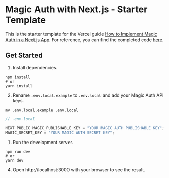 # Magic Auth with Next.js - Starter Template

This is the starter template for the Vercel guide [How to Implement Magic Auth in a Next.js App](https://magic.link/posts/magic-auth-next). For reference, you can find the completed code [here](https://github.com/magiclabs/vercel-magic-guide).

## Get Started

1. Install dependencies.

```shell
npm install
# or
yarn install
```

2. Rename `.env.local.example` to `.env.local` and add your Magic Auth API keys.

```shell
mv .env.local.example .env.local
```

```javascript
// .env.local

NEXT_PUBLIC_MAGIC_PUBLISHABLE_KEY = "YOUR MAGIC AUTH PUBLISHABLE KEY";
MAGIC_SECRET_KEY = "YOUR MAGIC AUTH SECRET KEY";
```

1. Run the development server.

```shell
npm run dev
# or
yarn dev
```

4. Open http://localhost:3000 with your browser to see the result.

